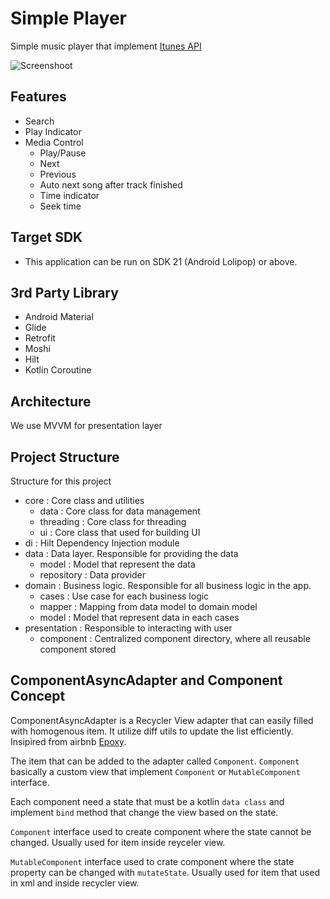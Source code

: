 # Simple Player

Simple music player that implement [Itunes API](https://affiliate.itunes.apple.com/resources/documentation/itunes-store-web-service-search-api)

 ![Screenshoot](assets/screen.gif)

## Features
- Search
- Play Indicator
- Media Control
    - Play/Pause
    - Next
    - Previous
    - Auto next song after track finished
    - Time indicator
    - Seek time

## Target SDK
- This application can be run on SDK 21 (Android Lolipop) or above.

## 3rd Party Library
- Android Material
- Glide
- Retrofit
- Moshi
- Hilt
- Kotlin Coroutine

## Architecture
We use MVVM for presentation layer

## Project Structure
Structure for this project
- core : Core class and utilities
    - data : Core class for data management
    - threading : Core class for threading
    - ui : Core class that used for building UI
- di : Hilt Dependency Injection module
- data : Data layer. Responsible for providing the data
    - model : Model that represent the data
    - repository : Data provider
- domain : Business logic. Responsible for all business logic in the app.
    - cases : Use case for each business logic
    - mapper : Mapping from data model to domain model
    - model : Model that represent data in each cases
- presentation : Responsible to interacting with user
    - component : Centralized component directory, where all reusable component stored

## ComponentAsyncAdapter and Component Concept

ComponentAsyncAdapter is a Recycler View adapter that can easily filled with homogenous item. It utilize diff utils to update the list efficiently. Insipired from airbnb [Epoxy](https://github.com/airbnb/epoxy).

The item that can be added to the adapter called `Component`. `Component` basically a custom view that implement `Component` or `MutableComponent` interface.

Each component need a state that must be a kotlin `data class` and implement `bind` method that change the view based on the state.

`Component` interface used to create component where the state cannot be changed. Usually used for item inside reyceler view.

`MutableComponent` interface used to crate component where the state property can be changed with `mutateState`. Usually used for item that used in xml and inside recycler view.